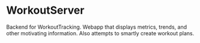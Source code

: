 # WorkoutServer
Backend for WorkoutTracking. Webapp that displays metrics, trends, and other motivating information. Also attempts to smartly create workout plans.
